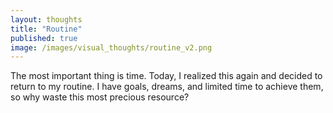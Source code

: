 ```yaml
---
layout: thoughts
title: "Routine"
published: true
image: /images/visual_thoughts/routine_v2.png
---
```


The most important thing is time. Today, I realized this again and decided to return to my routine. I have goals, dreams, and limited time to achieve them, so why waste this most precious resource?